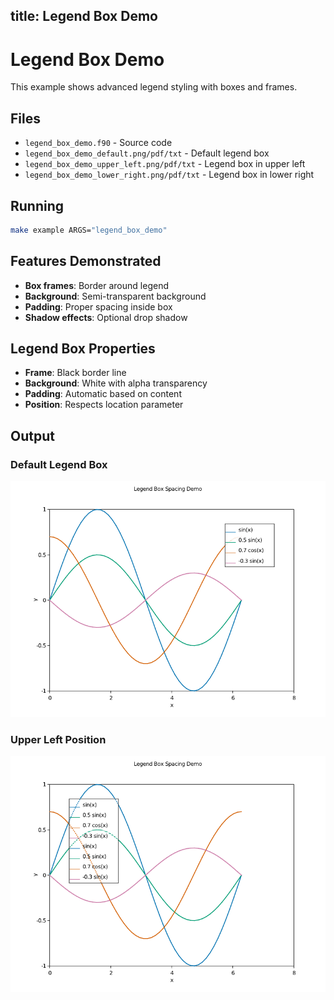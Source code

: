 title: Legend Box Demo
---

# Legend Box Demo

This example shows advanced legend styling with boxes and frames.

## Files

- `legend_box_demo.f90` - Source code
- `legend_box_demo_default.png/pdf/txt` - Default legend box
- `legend_box_demo_upper_left.png/pdf/txt` - Legend box in upper left
- `legend_box_demo_lower_right.png/pdf/txt` - Legend box in lower right

## Running

```bash
make example ARGS="legend_box_demo"
```

## Features Demonstrated

- **Box frames**: Border around legend
- **Background**: Semi-transparent background
- **Padding**: Proper spacing inside box
- **Shadow effects**: Optional drop shadow

## Legend Box Properties

- **Frame**: Black border line
- **Background**: White with alpha transparency
- **Padding**: Automatic based on content
- **Position**: Respects location parameter

## Output

### Default Legend Box
![Default Legend Box](../media/examples/legend_box_demo_default.png)

### Upper Left Position
![Upper Left](../media/examples/legend_box_demo_upper_left.png)
